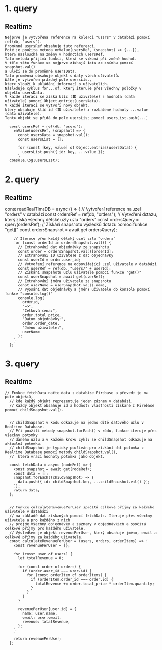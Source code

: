 # 1. query
## Realtime

    Nejprve je vytvořena reference na kolekci "users" v databázi pomocí ref(db, "users"). 
    Proměnná usersRef obsahuje tuto referenci.
    Poté je použita metoda onValue(usersRef, (snapshot) => {...}), 
    která naslouchá na změny v hodnotách usersRef. 
    Tato metoda přijímá funkci, která se vykoná při změně hodnot.
    V těle této funkce se nejprve získají data ze snímku pomocí snapshot.val() 
    a uloží se do proměnné usersData. 
    Tato proměnná obsahuje objekt s daty všech uživatelů.
    Dále je vytvořen prázdný pole usersList, 
    které slouží k ukládání informací o uživatelích.
    Následuje cyklus for...of, který iteruje přes všechny položky v objektu usersData. 
    V každé iteraci se získá klíč (ID uživatele) a hodnota (data uživatele) pomocí Object.entries(usersData).
    V každé iteraci se vytvoří nový objekt, 
    který obsahuje klíč id (ID uživatele) a rozbalené hodnoty ...value (data uživatele). 
    Tento objekt se přidá do pole usersList pomocí usersList.push(...)

      const usersRef = ref(db, "users");
        onValue(usersRef, (snapshot) => {
          const usersData = snapshot.val();
          const usersList = [];

          for (const [key, value] of Object.entries(usersData)) {
            usersList.push({ id: key, ...value });
          }
      console.log(usersList);
# 2. query
## Realtime
  const readRealTimeDB = async () => {
        // Vytvoření reference na uzel "orders" v databázi
        const ordersRef = ref(db, "orders");
        // Vytvoření dotazu, který získá všechny dětské uzly uzlu "orders"
        const ordersQuery = query(ordersRef);
        // Získání snapshotu výsledků dotazu pomocí funkce "get()"
        const ordersSnapshot = await get(ordersQuery);
      
        // Iterace přes každý dětský uzel uzlu "orders"
        for (const orderId in ordersSnapshot.val()) {
          // Extrahování dat objednávky ze snapshotu
          const order = ordersSnapshot.val()[orderId];
          // Extrahování ID uživatele z dat objednávky
          const userId = order.user_id;
          // Vytvoření reference na odpovídající uzel uživatele v databázi
          const userRef = ref(db, "users/" + userId);
          // Získání snapshotu uzlu uživatele pomocí funkce "get()"
          const userSnapshot = await get(userRef);
          // Extrahování jména uživatele ze snapshotu
          const userName = userSnapshot.val().name;
          // Vypsání dat objednávky a jména uživatele do konzole pomocí funkce "console.log()"
          console.log(
            orderId,
            "=>",
            "Celková cena:",
            order.total_price,
            "Datum objednávky:",
            order.order_date,
            "Jméno uživatele:",
            userName
          );
        }
      };

# 3. query
## Realtime

    // Funkce fetchData načte data z databáze Firebase a převede je na pole objektů, 
      // kde každý objekt reprezentuje jeden záznam v databázi. 
      // Každý objekt obsahuje id a hodnoty vlastností získané z Firebase pomocí childSnapshot.val().

      
      // childSnapshot v kódu odkazuje na jedno dítě datového uzlu v Realtime Database. 
      // Při použití metody snapshot.forEach() v kódu, funkce iteruje přes všechny potomky 
      // daného uzlu a v každém kroku cyklu se childSnapshot odkazuje na aktuální potomka.
      // childSnapshot je typicky používán pro získání dat potomka z Realtime Database pomocí metody childSnapshot.val(),
      //  která vrací hodnoty potomka jako objekt.
      
      const fetchData = async (nodeRef) => {
        const snapshot = await get(nodeRef);
        const data = [];
        snapshot.forEach((childSnapshot) => {
          data.push({ id: childSnapshot.key, ...childSnapshot.val() });
        });
        return data;
      };


      // Funkce calculateRevenuePerUser spočítá celkové příjmy za každého uživatele v databázi
      // na základě dat získaných pomocí fetchData. Iteruje přes všechny uživatele a pro každého z nich
      // projde všechny objednávky a záznamy v objednávkách a spočítá celkové příjmy pro každého uživatele. 
      // Výsledkem je objekt revenuePerUser, který obsahuje jméno, email a celkové příjmy za každého uživatele.
      const calculateRevenuePerUser = (users, orders, orderItems) => {
        const revenuePerUser = {};
      
        for (const user of users) {
          let totalRevenue = 0;
      
          for (const order of orders) {
            if (order.user_id === user.id) {
              for (const orderItem of orderItems) {
                if (orderItem.order_id === order.id) {
                  totalRevenue += order.total_price * orderItem.quantity;
                }
              }
            }
          }
      
          revenuePerUser[user.id] = {
            name: user.name,
            email: user.email,
            revenue: totalRevenue,
          };
        }
      
        return revenuePerUser;
      };